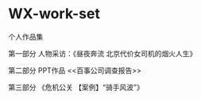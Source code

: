 # WX-work-set
个人作品集

第一部分 人物采访：《昼夜奔流 北京代价女司机的烟火人生》

第二部分 PPT作品 <<百事公司调查报告>>

第三部分 《危机公关 【案例】“骑手风波”》
